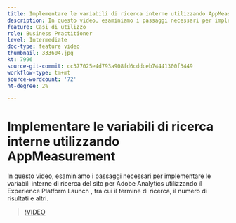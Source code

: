 ```yaml
---
title: Implementare le variabili di ricerca interne utilizzando AppMeasurement
description: In questo video, esaminiamo i passaggi necessari per implementare le variabili interne di ricerca del sito per Adobe Analytics utilizzando il Experience Platform Launch , tra cui il termine di ricerca, il numero di risultati e altri.
feature: Casi di utilizzo
role: Business Practitioner
level: Intermediate
doc-type: feature video
thumbnail: 333604.jpg
kt: 7996
source-git-commit: cc377025e4d793a908fd6cddceb74441300f3449
workflow-type: tm+mt
source-wordcount: '72'
ht-degree: 2%

---
```



# Implementare le variabili di ricerca interne utilizzando AppMeasurement

In questo video, esaminiamo i passaggi necessari per implementare le variabili interne di ricerca del sito per Adobe Analytics utilizzando il Experience Platform Launch , tra cui il termine di ricerca, il numero di risultati e altri.

>[!VIDEO](https://video.tv.adobe.com/v/333604/?quality=12&learn=on)
